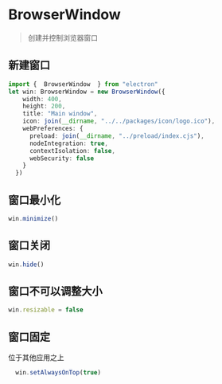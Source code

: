 # BrowserWindow

> 创建并控制浏览器窗口

## 新建窗口

```ts
import {  BrowserWindow  } from "electron"
let win: BrowserWindow = new BrowserWindow({
    width: 400,
    height: 200,
    title: "Main window",
    icon: join(__dirname, "../../packages/icon/logo.ico"),
    webPreferences: {
      preload: join(__dirname, "../preload/index.cjs"),
      nodeIntegration: true,
      contextIsolation: false,
      webSecurity: false
    }
  })
```

## 窗口最小化

```ts
win.minimize()
```

## 窗口关闭

```ts
win.hide()
```

## 窗口不可以调整大小

```ts
win.resizable = false
```

## 窗口固定

位于其他应用之上

```ts
  win.setAlwaysOnTop(true)
```


